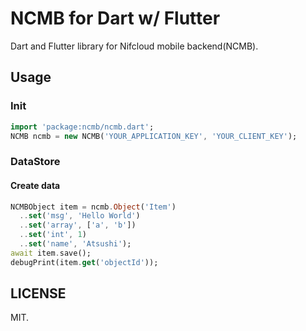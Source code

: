 # NCMB for Dart w/ Flutter

Dart and Flutter library for Nifcloud mobile backend(NCMB).

## Usage

### Init

```dart
import 'package:ncmb/ncmb.dart';
NCMB ncmb = new NCMB('YOUR_APPLICATION_KEY', 'YOUR_CLIENT_KEY');
```

### DataStore

#### Create data

```dart
NCMBObject item = ncmb.Object('Item')
  ..set('msg', 'Hello World')
  ..set('array', ['a', 'b'])
  ..set('int', 1)
  ..set('name', 'Atsushi');
await item.save();
debugPrint(item.get('objectId'));
```

## LICENSE

MIT.
